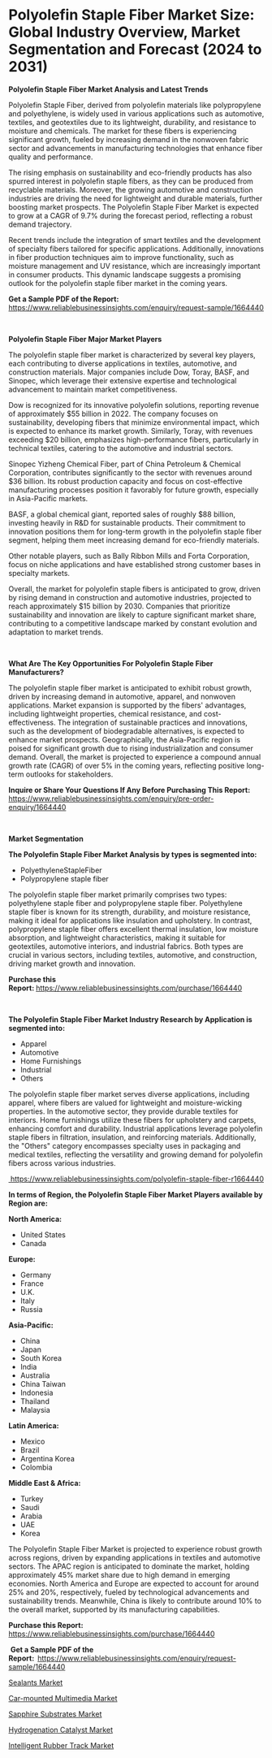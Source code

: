 <p><h1>Polyolefin Staple Fiber Market Size: Global Industry Overview, Market Segmentation and Forecast (2024 to 2031)</h1></p><p><strong>Polyolefin Staple Fiber Market Analysis and Latest Trends</strong></p>
<p><p>Polyolefin Staple Fiber, derived from polyolefin materials like polypropylene and polyethylene, is widely used in various applications such as automotive, textiles, and geotextiles due to its lightweight, durability, and resistance to moisture and chemicals. The market for these fibers is experiencing significant growth, fueled by increasing demand in the nonwoven fabric sector and advancements in manufacturing technologies that enhance fiber quality and performance.</p><p>The rising emphasis on sustainability and eco-friendly products has also spurred interest in polyolefin staple fibers, as they can be produced from recyclable materials. Moreover, the growing automotive and construction industries are driving the need for lightweight and durable materials, further boosting market prospects. The Polyolefin Staple Fiber Market is expected to grow at a CAGR of 9.7% during the forecast period, reflecting a robust demand trajectory.</p><p>Recent trends include the integration of smart textiles and the development of specialty fibers tailored for specific applications. Additionally, innovations in fiber production techniques aim to improve functionality, such as moisture management and UV resistance, which are increasingly important in consumer products. This dynamic landscape suggests a promising outlook for the polyolefin staple fiber market in the coming years.</p></p>
<p><strong>Get a Sample PDF of the Report:&nbsp;</strong> <a href="https://www.reliablebusinessinsights.com/enquiry/request-sample/1664440?utm_campaign=118&utm_medium=2&utm_source=Github&utm_content=ia&utm_term=09122024&utm_id=polyolefin-staple-fiber">https://www.reliablebusinessinsights.com/enquiry/request-sample/1664440</a></p>
<p>&nbsp;</p>
<p><strong>Polyolefin Staple Fiber Major Market Players</strong></p>
<p><p>The polyolefin staple fiber market is characterized by several key players, each contributing to diverse applications in textiles, automotive, and construction materials. Major companies include Dow, Toray, BASF, and Sinopec, which leverage their extensive expertise and technological advancement to maintain market competitiveness.</p><p>Dow is recognized for its innovative polyolefin solutions, reporting revenue of approximately $55 billion in 2022. The company focuses on sustainability, developing fibers that minimize environmental impact, which is expected to enhance its market growth. Similarly, Toray, with revenues exceeding $20 billion, emphasizes high-performance fibers, particularly in technical textiles, catering to the automotive and industrial sectors.</p><p>Sinopec Yizheng Chemical Fiber, part of China Petroleum & Chemical Corporation, contributes significantly to the sector with revenues around $36 billion. Its robust production capacity and focus on cost-effective manufacturing processes position it favorably for future growth, especially in Asia-Pacific markets.</p><p>BASF, a global chemical giant, reported sales of roughly $88 billion, investing heavily in R&D for sustainable products. Their commitment to innovation positions them for long-term growth in the polyolefin staple fiber segment, helping them meet increasing demand for eco-friendly materials.</p><p>Other notable players, such as Bally Ribbon Mills and Forta Corporation, focus on niche applications and have established strong customer bases in specialty markets.</p><p>Overall, the market for polyolefin staple fibers is anticipated to grow, driven by rising demand in construction and automotive industries, projected to reach approximately $15 billion by 2030. Companies that prioritize sustainability and innovation are likely to capture significant market share, contributing to a competitive landscape marked by constant evolution and adaptation to market trends.</p></p>
<p>&nbsp;</p>
<p><strong>What Are The Key Opportunities For Polyolefin Staple Fiber Manufacturers?</strong></p>
<p><p>The polyolefin staple fiber market is anticipated to exhibit robust growth, driven by increasing demand in automotive, apparel, and nonwoven applications. Market expansion is supported by the fibers' advantages, including lightweight properties, chemical resistance, and cost-effectiveness. The integration of sustainable practices and innovations, such as the development of biodegradable alternatives, is expected to enhance market prospects. Geographically, the Asia-Pacific region is poised for significant growth due to rising industrialization and consumer demand. Overall, the market is projected to experience a compound annual growth rate (CAGR) of over 5% in the coming years, reflecting positive long-term outlooks for stakeholders.</p></p>
<p><strong>Inquire or Share Your Questions If Any Before Purchasing This Report:</strong> <a href="https://www.reliablebusinessinsights.com/enquiry/pre-order-enquiry/1664440?utm_campaign=118&utm_medium=2&utm_source=Github&utm_content=ia&utm_term=09122024&utm_id=polyolefin-staple-fiber">https://www.reliablebusinessinsights.com/enquiry/pre-order-enquiry/1664440</a></p>
<p>&nbsp;</p>
<p><strong>Market Segmentation</strong></p>
<p><strong>The Polyolefin Staple Fiber Market Analysis by types is segmented into:</strong></p>
<p><ul><li>PolyethyleneStapleFiber</li><li>Polypropylene staple fiber</li></ul></p>
<p><p>The polyolefin staple fiber market primarily comprises two types: polyethylene staple fiber and polypropylene staple fiber. Polyethylene staple fiber is known for its strength, durability, and moisture resistance, making it ideal for applications like insulation and upholstery. In contrast, polypropylene staple fiber offers excellent thermal insulation, low moisture absorption, and lightweight characteristics, making it suitable for geotextiles, automotive interiors, and industrial fabrics. Both types are crucial in various sectors, including textiles, automotive, and construction, driving market growth and innovation.</p></p>
<p><strong>Purchase this Report:&nbsp;</strong><a href="https://www.reliablebusinessinsights.com/purchase/1664440?utm_campaign=118&utm_medium=2&utm_source=Github&utm_content=ia&utm_term=09122024&utm_id=polyolefin-staple-fiber">https://www.reliablebusinessinsights.com/purchase/1664440</a></p>
<p>&nbsp;</p>
<p><strong>The Polyolefin Staple Fiber Market Industry Research by Application is segmented into:</strong></p>
<p><ul><li>Apparel</li><li>Automotive</li><li>Home Furnishings</li><li>Industrial</li><li>Others</li></ul></p>
<p><p>The polyolefin staple fiber market serves diverse applications, including apparel, where fibers are valued for lightweight and moisture-wicking properties. In the automotive sector, they provide durable textiles for interiors. Home furnishings utilize these fibers for upholstery and carpets, enhancing comfort and durability. Industrial applications leverage polyolefin staple fibers in filtration, insulation, and reinforcing materials. Additionally, the "Others" category encompasses specialty uses in packaging and medical textiles, reflecting the versatility and growing demand for polyolefin fibers across various industries.</p></p>
<p><a href="https://www.reliablebusinessinsights.com/polyolefin-staple-fiber-r1664440?utm_campaign=118&utm_medium=2&utm_source=Github&utm_content=ia&utm_term=09122024&utm_id=polyolefin-staple-fiber">&nbsp;https://www.reliablebusinessinsights.com/polyolefin-staple-fiber-r1664440</a></p>
<p><strong>In terms of Region, the Polyolefin Staple Fiber Market Players available by Region are:</strong></p>
<p>
    <p> <strong> North America: </strong>
        <ul>
            <li>United States</li>
            <li>Canada</li>
        </ul>
        </p> 
    <p> <strong> Europe: </strong>
        <ul>
            <li>Germany</li>
            <li>France</li>
            <li>U.K.</li>
            <li>Italy</li>
            <li>Russia</li>
        </ul>
        </p> 
    <p> <strong> Asia-Pacific: </strong>
        <ul>
            <li>China</li>
            <li>Japan</li>
            <li>South Korea</li>
            <li>India</li>
            <li>Australia</li>
            <li>China Taiwan</li>
            <li>Indonesia</li>
            <li>Thailand</li>
            <li>Malaysia</li>
        </ul>
        </p> 
    <p> <strong> Latin America: </strong>
        <ul>
            <li>Mexico</li>
            <li>Brazil</li>
            <li>Argentina Korea</li>
            <li>Colombia</li>
        </ul>
        </p> 
    <p> <strong> Middle East & Africa: </strong>
        <ul>
            <li>Turkey</li>
            <li>Saudi</li>
            <li>Arabia</li>
            <li>UAE</li>
            <li>Korea</li>
        </ul>
    </p>
    </p>
<p><p>The Polyolefin Staple Fiber Market is projected to experience robust growth across regions, driven by expanding applications in textiles and automotive sectors. The APAC region is anticipated to dominate the market, holding approximately 45% market share due to high demand in emerging economies. North America and Europe are expected to account for around 25% and 20%, respectively, fueled by technological advancements and sustainability trends. Meanwhile, China is likely to contribute around 10% to the overall market, supported by its manufacturing capabilities.</p></p>
<p><strong>Purchase this Report: </strong><a href="https://www.reliablebusinessinsights.com/purchase/1664440?utm_campaign=118&utm_medium=2&utm_source=Github&utm_content=ia&utm_term=09122024&utm_id=polyolefin-staple-fiber">https://www.reliablebusinessinsights.com/purchase/1664440</a></p>
<p>&nbsp;<strong>Get a Sample PDF of the Report:&nbsp;&nbsp;</strong><a href="https://www.reliablebusinessinsights.com/enquiry/request-sample/1664440?utm_campaign=118&utm_medium=2&utm_source=Github&utm_content=ia&utm_term=09122024&utm_id=polyolefin-staple-fiber">https://www.reliablebusinessinsights.com/enquiry/request-sample/1664440</a></p>
<p><strong></strong></p>
<p><p><a href="https://www.linkedin.com/pulse/key-drivers-sealants-market-how-its-growing-103-cagr-from-2024-4pwkf?utm_campaign=118&utm_medium=2&utm_source=Github&utm_content=ia&utm_term=09122024&utm_id=polyolefin-staple-fiber">Sealants Market</a></p><p><a href="https://github.com/AlisaRowe24/Market-Research-Report-List-1/blob/main/car-mounted-multimedia-market.md?utm_campaign=118&utm_medium=2&utm_source=Github&utm_content=ia&utm_term=09122024&utm_id=polyolefin-staple-fiber">Car-mounted Multimedia Market</a></p><p><a href="https://www.linkedin.com/pulse/evaluating-future-sapphire-substrates-market-size-drivers-expected-16ccf?utm_campaign=118&utm_medium=2&utm_source=Github&utm_content=ia&utm_term=09122024&utm_id=polyolefin-staple-fiber">Sapphire Substrates Market</a></p><p><a href="https://www.linkedin.com/pulse/hydrogenation-catalyst-market-analysis-current-trends-industry-2qdxf?utm_campaign=118&utm_medium=2&utm_source=Github&utm_content=ia&utm_term=09122024&utm_id=polyolefin-staple-fiber">Hydrogenation Catalyst Market</a></p><p><a href="https://github.com/arvelm4nthig/Market-Research-Report-List-1/blob/main/intelligent-rubber-track-market.md?utm_campaign=118&utm_medium=2&utm_source=Github&utm_content=ia&utm_term=09122024&utm_id=polyolefin-staple-fiber">Intelligent Rubber Track Market</a></p></p>